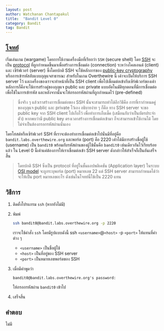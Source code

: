 ```yaml
---
layout: post
author: Watchanan Chantapakul
title:  "Bandit Level 0"
category: Bandit
tag: Bandit
---
```


## [โจทย์](https://overthewire.org/wargames/bandit/bandit0.html)
เริ่มเล่นเกม (wargame) โดยการใช้งานเครื่องมือที่เรียกว่า `SSH` (secure shell) โดย [SSH](https://en.wikipedia.org/wiki/SSH_(Secure_Shell)) จะเป็น [protocol](https://en.wikipedia.org/wiki/Communication_protocol) ที่ถูกกำหนดขึ้นมาเพื่อสร้างการเชื่อมต่อ (connection) ระหว่างไคลเอนต์ (client) และ เซิร์ฟเวอร์ (server) ซึ่งโดยปกติ SSH จะใช้หลักการของ [public-key cryptography](https://en.wikipedia.org/wiki/Public-key_cryptography) หรือการเข้ารหัสลับแบบกุญแจสาธารณะ สำหรับในเกม Overthewire นี้ เค้าจะเปิดให้บริการ SSH server ไว้ และเครื่องของเราจะทำหน้าที่เป็น SSH client เพื่อไปเชื่อมต่อเข้ากับเซิร์ฟเวอร์ของเค้า หลักการก็คือจะใช้การสร้างคู่ของกุญแจ public และ private แบบอัตโนมัติทุกตอนที่มีการเชื่อมต่อเพื่อใช้ในการเข้ารหัส และหลังจากนั้นจะให้กรอกรหัสผ่านที่ถูกกำหนดไว้ (pre-defined)

> ซึ่งจริง ๆ แล้วเราสร้างการเชื่อมต่อของ SSH นั้นจะสามารถทำได้อีกวิธีคือ การที่เรากำหนดคู่ของกุญแจ public และ private ไว้เอง อธิบายง่าย ๆ ก็คือ ทาง SSH server จะขอ public key จาก SSH client ไปเก็บไว้ เพื่อทำการเก็บเช็ค (เสมือนกับว่าเป็นบัตรประจำตัว) หากพบว่ามี public key ตรงเวลาสร้างการเชื่อมต่อเข้ามา ก็จะสามารถเข้าใช้งานได้ โดยไม่จำเป็นต้องกรอกรหัสผ่านนั่นเอง

โดยโฮสต์หรือเซิร์ฟเวอร์ SSH ที่เราจะต้องทำการเชื่อมต่อเข้าไปนั่นมีที่อยู่คือ `bandit.labs.overthewire.org` และพอร์ต (port) คือ 2220 เค้าได้มีการสร้างชื่อผู้ใช้ (username) เป็น `bandit0` พร้อมกับรหัสผ่านของผู้ใช้นั้นคือ `bandit0` เช่นเดียวกันไว้เรียบร้อยแล้ว ใน Level 0 นี้เค้าแค่ต้องการให้เราเชื่อมต่อเข้า SSH server ดังกล่าวให้สำเร็จก็เป็นอันเสร็จสิ้น

> โดยปกติ SSH ซึ่งเป็น protocol ที่อยู่ในชั้นแอปพลิเคชัน (Application layer) ในระบบ [OSI model](https://en.wikipedia.org/wiki/OSI_model) จะถูกระบุพอร์ต (port) หมายเลข 22 แต่ SSH server สามารถกำหนดได้ว่าจะให้เป็น port หมายเลขอะไร ดังเช่นในโจทย์นี้ใช้เป็น 2220 แทน

## วิธีการ
1. ติดตั้งโปรแกรม `ssh` (หากยังไม่มี)
2. พิมพ์
    ```sh
    ssh bandit0@bandit.labs.overthewire.org -p 2220
    ```
    เราจะใช้คำสั่ง `ssh` โดยมีรูปแบบดังนี้ ssh `<username>`@`<host>` -p `<port>` ให้แทนที่ค่าต่าง ๆ
    
    - `<username>` เป็นชื่อผู้ใช้
    - `<host>` เป็นที่อยู่ของ SSH server
    - `<port>` เป็นหมายเลขพอร์ตของ SSH
3. เมื่อมีคำพูดว่า
    ```
    bandit0@bandit.labs.overthewire.org's password:
    ```
    ให้กรอกรหัสผ่าน `bandit0` เข้าไป
4. เสร็จสิ้น

## คำตอบ
ไม่มี
